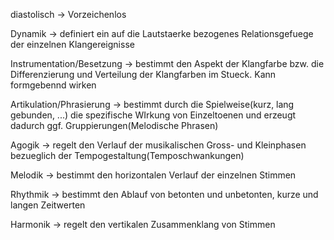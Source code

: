 diastolisch -> Vorzeichenlos
<!--SR:!2024-10-05,52,290-->

Dynamik -> definiert ein auf die Lautstaerke bezogenes Relationsgefuege der einzelnen Klangereignisse
<!--SR:!2024-09-23,8,254-->

Instrumentation/Besetzung -> bestimmt den Aspekt der Klangfarbe bzw. die Differenzierung und Verteilung der Klangfarben im Stueck. Kann formgebennd wirken
<!--SR:!2024-09-20,3,233-->

Artikulation/Phrasierung -> bestimmt durch die Spielweise(kurz, lang gebunden, ...) die spezifische WIrkung von Einzeltoenen und erzeugt dadurch ggf. Gruppierungen(Melodische Phrasen)
<!--SR:!2024-09-20,2,233-->

Agogik -> regelt den Verlauf der musikalischen Gross- und Kleinphasen bezueglich der Tempogestaltung(Temposchwankungen)
<!--SR:!2024-09-19,3,253-->

Melodik -> bestimmt den horizontalen Verlauf der einzelnen Stimmen
<!--SR:!2024-09-19,4,273-->

Rhythmik -> bestimmt den Ablauf von betonten und unbetonten, kurze und langen Zeitwerten
<!--SR:!2024-09-19,4,273-->

Harmonik -> regelt den vertikalen Zusammenklang von Stimmen
<!--SR:!2024-09-20,2,233-->